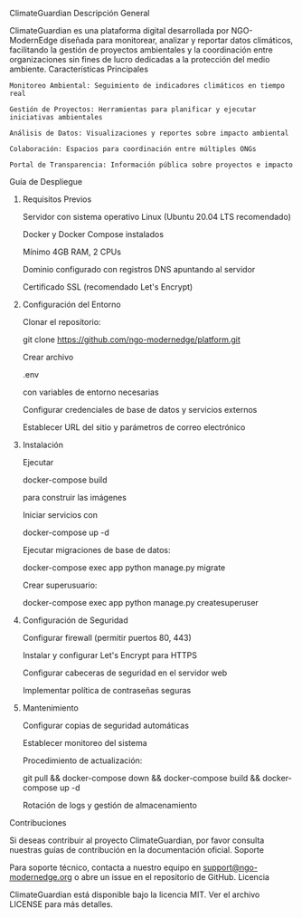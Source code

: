 ClimateGuardian
Descripción General

ClimateGuardian es una plataforma digital desarrollada por NGO-ModernEdge diseñada para monitorear, analizar y reportar datos climáticos, facilitando la gestión de proyectos ambientales y la coordinación entre organizaciones sin fines de lucro dedicadas a la protección del medio ambiente.
Características Principales

    Monitoreo Ambiental: Seguimiento de indicadores climáticos en tiempo real

    Gestión de Proyectos: Herramientas para planificar y ejecutar iniciativas ambientales

    Análisis de Datos: Visualizaciones y reportes sobre impacto ambiental

    Colaboración: Espacios para coordinación entre múltiples ONGs

    Portal de Transparencia: Información pública sobre proyectos e impacto

Guía de Despliegue
1. Requisitos Previos

    Servidor con sistema operativo Linux (Ubuntu 20.04 LTS recomendado)

    Docker y Docker Compose instalados

    Mínimo 4GB RAM, 2 CPUs

    Dominio configurado con registros DNS apuntando al servidor

    Certificado SSL (recomendado Let's Encrypt)

2. Configuración del Entorno

    Clonar el repositorio:

    git clone https://github.com/ngo-modernedge/platform.git

    Crear archivo

    .env

    con variables de entorno necesarias

    Configurar credenciales de base de datos y servicios externos

    Establecer URL del sitio y parámetros de correo electrónico

3. Instalación

    Ejecutar

    docker-compose build

    para construir las imágenes

    Iniciar servicios con

    docker-compose up -d

    Ejecutar migraciones de base de datos:

    docker-compose exec app python manage.py migrate

    Crear superusuario:

    docker-compose exec app python manage.py createsuperuser

4. Configuración de Seguridad

    Configurar firewall (permitir puertos 80, 443)

    Instalar y configurar Let's Encrypt para HTTPS

    Configurar cabeceras de seguridad en el servidor web

    Implementar política de contraseñas seguras

5. Mantenimiento

    Configurar copias de seguridad automáticas

    Establecer monitoreo del sistema

    Procedimiento de actualización:

    git pull && docker-compose down && docker-compose build && docker-compose up -d

    Rotación de logs y gestión de almacenamiento

Contribuciones

Si deseas contribuir al proyecto ClimateGuardian, por favor consulta nuestras guías de contribución en la documentación oficial.
Soporte

Para soporte técnico, contacta a nuestro equipo en support@ngo-modernedge.org o abre un issue en el repositorio de GitHub.
Licencia

ClimateGuardian está disponible bajo la licencia MIT. Ver el archivo LICENSE para más detalles.
